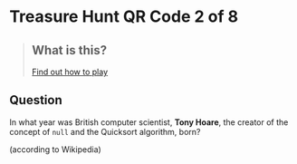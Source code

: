

# Treasure Hunt QR Code 2 of 8

> ## What is this?
>
> [Find out how to play](https://hackaway.hexe.uk/)

## Question

In what year was British computer scientist, **Tony Hoare**,
the creator of the concept of `null` and the Quicksort algorithm, born?

(according to Wikipedia)
